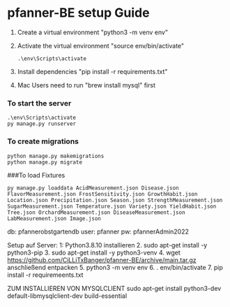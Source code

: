 # pfanner-BE setup Guide

1. Create a virtual environment 
   "python3 -m venv env"

2. Activate the virtual environment 
   "source env/bin/activate"
   ```
   .\env\Scripts\activate
   ```

4. Install dependencies 
   "pip install -r requirements.txt"

5. Mac Users need to run 
   "brew install mysql" first

### To start the server
```
.\env\Scripts\activate
py manage.py runserver
```
### To create migrations
```
python manage.py makemigrations
python manage.py migrate
```
###To load Fixtures
```
py manage.py loaddata AcidMeasurement.json Disease.json FlavorMeasurement.json FrostSensitivity.json GrowthHabit.json Location.json Precipitation.json Season.json StrengthMeasurement.json SugarMeasurement.json Temperature.json Variety.json YieldHabit.json Tree.json OrchardMeasurement.json DiseaseMeasurement.json LabMeasurement.json Image.json
```
db: pfannerobstgartendb
user: pfanner
pw: pfannerAdmin2022





Setup auf Server:
1: Python3.8.10 installieren
2. sudo apt-get install -y python3-pip
3. sudo apt-get install -y python3-venv
4. wget https://github.com/CiLLiTxBanger/pfanner-BE/archive/main.tar.gz    anschließend entpacken
5. python3 -m venv env
6. . env/bin/activate
7. pip install -r requiremeents.txt

ZUM INSTALLIEREN VON MYSQLCLIENT
sudo apt-get install python3-dev default-libmysqlclient-dev build-essential